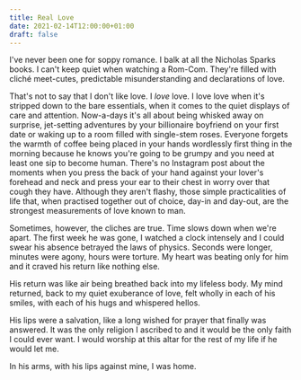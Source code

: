 ```yaml
---
title: Real Love
date: 2021-02-14T12:00:00+01:00
draft: false
---
```

I've never been one for soppy romance. I balk at all the Nicholas Sparks
books. I can't keep quiet when watching a Rom-Com. They\'re filled with
cliché meet-cutes, predictable misunderstanding and declarations of
love.

That's not to say that I don't like love. I *love* love. I love love
when it\'s stripped down to the bare essentials, when it comes to the
quiet displays of care and attention. Now-a-days it's all about being
whisked away on surprise, jet-setting adventures by your billionaire
boyfriend on your first date or waking up to a room filled with
single-stem roses. Everyone forgets the warmth of coffee being placed in
your hands wordlessly first thing in the morning because he knows you're
going to be grumpy and you need at least one sip to become human.
There's no Instagram post about the moments when you press the back of
your hand against your lover's forehead and neck and press your ear to
their chest in worry over that cough they have. Although they aren't
flashy, those simple practicalities of life that, when practised
together out of choice, day-in and day-out, are the strongest
measurements of love known to man.

Sometimes, however, the cliches are true. Time slows down when we're
apart. The first week he was gone, I watched a clock intensely and I
could swear his absence betrayed the laws of physics. Seconds were
longer, minutes were agony, hours were torture. My heart was beating
only for him and it craved his return like nothing else.

His return was like air being breathed back into my lifeless body. My
mind returned, back to my quiet exuberance of love, felt wholly in each
of his smiles, with each of his hugs and whispered hellos.

His lips were a salvation, like a long wished for prayer that finally
was answered. It was the only religion I ascribed to and it would be the
only faith I could ever want. I would worship at this altar for the rest
of my life if he would let me.

In his arms, with his lips against mine, I was home.
